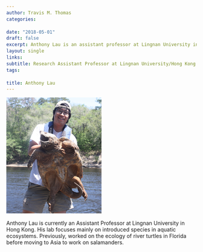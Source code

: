 ```yaml
---
author: Travis M. Thomas
categories:

date: "2018-05-01"
draft: false
excerpt: Anthony Lau is an assistant professor at Lingnan University in Hong Kong where his research is focused on introduced species in aquatic ecosystems.
layout: single
links:
subtitle: Research Assistant Professor at Lingnan University/Hong Kong
tags:

title: Anthony Lau
---
```

<img src="images/Lau_AST.JPG" alt="" width="50%" height="50%"/>

Anthony Lau is currently an Assistant Professor at Lingnan University in Hong Kong. His lab focuses mainly on introduced species in aquatic ecosystems. Previously, worked on the ecology of river turtles in Florida before moving to Asia to work on salamanders.     